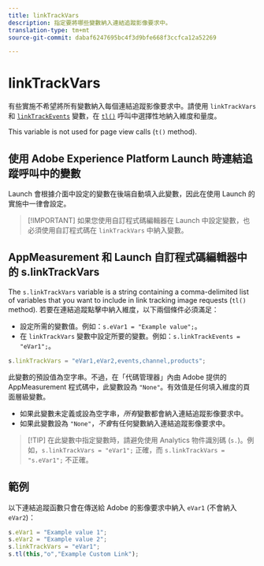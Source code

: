 ```yaml
---
title: linkTrackVars
description: 指定要將哪些變數納入連結追蹤影像要求中。
translation-type: tm+mt
source-git-commit: dabaf6247695bc4f3d9bfe668f3ccfca12a52269

---
```



# linkTrackVars

有些實施不希望將所有變數納入每個連結追蹤影像要求中。請使用 `linkTrackVars` 和 [`linkTrackEvents`](linktrackevents.md) 變數，在 [`tl()`](../functions/tl-method.md) 呼叫中選擇性地納入維度和量度。

This variable is not used for page view calls (`t()` method).

## 使用 Adobe Experience Platform Launch 時連結追蹤呼叫中的變數

Launch 會根據介面中設定的變數在後端自動填入此變數，因此在使用 Launch 的實施中一律會設定。

>[!IMPORTANT] 如果您使用自訂程式碼編輯器在 Launch 中設定變數，也必須使用自訂程式碼在 `linkTrackVars` 中納入變數。

## AppMeasurement 和 Launch 自訂程式碼編輯器中的 s.linkTrackVars

The `s.linkTrackVars` variable is a string containing a comma-delimited list of variables that you want to include in link tracking image requests (`tl()` method). 若要在連結追蹤點擊中納入維度，以下兩個條件必須滿足：

* 設定所需的變數值。例如：`s.eVar1 = "Example value";`。
* 在 `linkTrackVars` 變數中設定所要的變數。例如：`s.linkTrackEvents = "eVar1";`。

```js
s.linkTrackVars = "eVar1,eVar2,events,channel,products";
```

此變數的預設值為空字串。不過，在「代碼管理器」內由 Adobe 提供的 AppMeasurement 程式碼中，此變數設為 `"None"`。有效值是任何填入維度的頁面層級變數。

* 如果此變數未定義或設為空字串，*所有*&#x200B;變數都會納入連結追蹤影像要求中。
* 如果此變數設為 `"None"`，*不會*&#x200B;有任何變數納入連結追蹤影像要求中。

>[!TIP] 在此變數中指定變數時，請避免使用 Analytics 物件識別碼 (`s.`)。例如，`s.linkTrackVars = "eVar1";` 正確，而 `s.linkTrackVars = "s.eVar1";` 不正確。

## 範例

以下連結追蹤函數只會在傳送給 Adobe 的影像要求中納入 `eVar1` (不會納入 `eVar2`)：

```js
s.eVar1 = "Example value 1";
s.eVar2 = "Example value 2";
s.linkTrackVars = "eVar1";
s.tl(this,"o","Example Custom Link");
```
